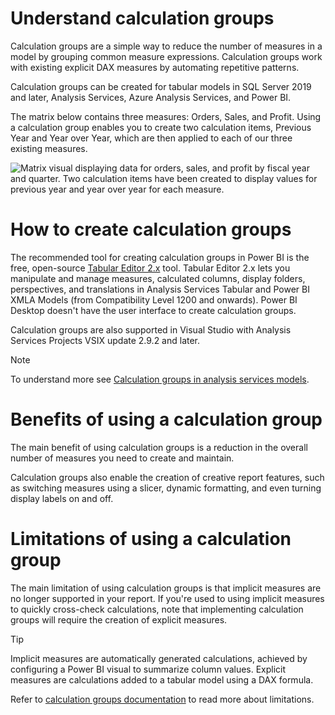
# 
# Understand calculation groups

Calculation groups are a simple way to reduce the number of measures in a model by grouping common measure expressions. Calculation groups work with existing explicit DAX measures by automating repetitive patterns.

Calculation groups can be created for tabular models in SQL Server 2019 and later, Analysis Services, Azure Analysis Services, and Power BI.

The matrix below contains three measures: Orders, Sales, and Profit. Using a calculation group enables you to create two calculation items, Previous Year and Year over Year, which are then applied to each of our three existing measures.

![Matrix visual displaying data for orders, sales, and profit by fiscal year and quarter. Two calculation items have been created to display values for previous year and year over year for each measure.](../../wwl-data-ai/create-calculation-groups/media/calculation-groups-matrix.png)

## 
# How to create calculation groups

The recommended tool for creating calculation groups in Power BI is the free, open-source [Tabular Editor 2.x](https://github.com/TabularEditor/TabularEditor) tool. Tabular Editor 2.x lets you manipulate and manage measures, calculated columns, display folders, perspectives, and translations in Analysis Services Tabular and Power BI XMLA Models (from Compatibility Level 1200 and onwards). Power BI Desktop doesn't have the user interface to create calculation groups.

Calculation groups are also supported in Visual Studio with Analysis Services Projects VSIX update 2.9.2 and later.

Note

To understand more see [Calculation groups in analysis services models](/en-us/analysis-services/tabular-models/calculation-groups?view=asallproducts-allversions).

## 
# Benefits of using a calculation group

The main benefit of using calculation groups is a reduction in the overall number of measures you need to create and maintain.

Calculation groups also enable the creation of creative report features, such as switching measures using a slicer, dynamic formatting, and even turning display labels on and off.

## 
# Limitations of using a calculation group

The main limitation of using calculation groups is that implicit measures are no longer supported in your report. If you're used to using implicit measures to quickly cross-check calculations, note that implementing calculation groups will require the creation of explicit measures.

Tip

Implicit measures are automatically generated calculations, achieved by configuring a Power BI visual to summarize column values. Explicit measures are calculations added to a tabular model using a DAX formula.

Refer to [calculation groups documentation](/en-us/analysis-services/tabular-models/calculation-groups?view=asallproducts-allversions#limitations) to read more about limitations.



